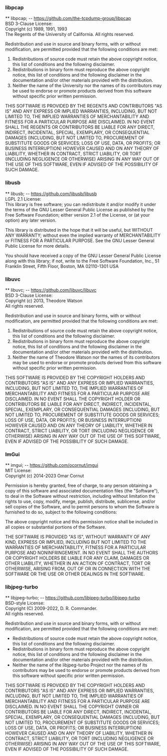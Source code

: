 ### libpcap

** libpcap; -- https://github.com/the-tcpdump-group/libpcap  
BSD 3-Clause License:  
Copyright (c) 1989, 1991, 1993  
The Regents of the University of California. All rights reserved.  

Redistribution and use in source and binary forms, with or without
modification, are permitted provided that the following conditions
are met:  

1. Redistributions of source code must retain the above copyright
   notice, this list of conditions and the following disclaimer.
2. Redistributions in binary form must reproduce the above copyright
   notice, this list of conditions and the following disclaimer in the
   documentation and/or other materials provided with the distribution.
3. Neither the name of the University nor the names of its contributors
   may be used to endorse or promote products derived from this software
   without specific prior written permission.  

THIS SOFTWARE IS PROVIDED BY THE REGENTS AND CONTRIBUTORS "AS IS" AND
ANY EXPRESS OR IMPLIED WARRANTIES, INCLUDING, BUT NOT LIMITED TO, THE
IMPLIED WARRANTIES OF MERCHANTABILITY AND FITNESS FOR A PARTICULAR PURPOSE
ARE DISCLAIMED. IN NO EVENT SHALL THE REGENTS OR CONTRIBUTORS BE LIABLE
FOR ANY DIRECT, INDIRECT, INCIDENTAL, SPECIAL, EXEMPLARY, OR CONSEQUENTIAL
DAMAGES (INCLUDING, BUT NOT LIMITED TO, PROCUREMENT OF SUBSTITUTE GOODS
OR SERVICES; LOSS OF USE, DATA, OR PROFITS; OR BUSINESS INTERRUPTION)
HOWEVER CAUSED AND ON ANY THEORY OF LIABILITY, WHETHER IN CONTRACT, STRICT
LIABILITY, OR TORT (INCLUDING NEGLIGENCE OR OTHERWISE) ARISING IN ANY WAY
OUT OF THE USE OF THIS SOFTWARE, EVEN IF ADVISED OF THE POSSIBILITY OF
SUCH DAMAGE.  
  
  
### libusb

** libusb; -- https://github.com/libusb/libusb   
LGPL 2.1 License:  
This library is free software; you can redistribute it and/or modify
it under the terms of the GNU Lesser General Public License as published
by the Free Software Foundation; either version 2.1 of the License, or
(at your option) any later version.  
  
This library is distributed in the hope that it will be useful,
but WITHOUT ANY WARRANTY; without even the implied warranty of
MERCHANTABILITY or FITNESS FOR A PARTICULAR PURPOSE. See the
GNU Lesser General Public License for more details.  

You should have received a copy of the GNU Lesser General Public License
along with this library; if not, write to the Free Software Foundation, Inc.,
51 Franklin Street, Fifth Floor, Boston, MA 02110-1301 USA  
  
  
### libuvc

** libuvc; -- https://github.com/libuvc/libuvc  
BSD 3-Clause License:  
Copyright (c) 2013, Theodore Watson  
All rights reserved.  
  
Redistribution and use in source and binary forms, with or without
modification, are permitted provided that the following conditions
are met:  
1. Redistributions of source code must retain the above copyright
   notice, this list of conditions and the following disclaimer.
2. Redistributions in binary form must reproduce the above copyright
   notice, this list of conditions and the following disclaimer in the
   documentation and/or other materials provided with the distribution.
3. Neither the name of Theodore Watson nor the names of its contributors
   may be used to endorse or promote products derived from this software
   without specific prior written permission.  

THIS SOFTWARE IS PROVIDED BY THE COPYRIGHT HOLDERS AND CONTRIBUTORS "AS IS"
AND ANY EXPRESS OR IMPLIED WARRANTIES, INCLUDING, BUT NOT LIMITED TO, THE
IMPLIED WARRANTIES OF MERCHANTABILITY AND FITNESS FOR A PARTICULAR PURPOSE
ARE DISCLAIMED. IN NO EVENT SHALL THE COPYRIGHT HOLDER OR CONTRIBUTORS BE
LIABLE FOR ANY DIRECT, INDIRECT, INCIDENTAL, SPECIAL, EXEMPLARY, OR
CONSEQUENTIAL DAMAGES (INCLUDING, BUT NOT LIMITED TO, PROCUREMENT OF
SUBSTITUTE GOODS OR SERVICES; LOSS OF USE, DATA, OR PROFITS; OR BUSINESS
INTERRUPTION) HOWEVER CAUSED AND ON ANY THEORY OF LIABILITY, WHETHER IN
CONTRACT, STRICT LIABILITY, OR TORT (INCLUDING NEGLIGENCE OR OTHERWISE)
ARISING IN ANY WAY OUT OF THE USE OF THIS SOFTWARE, EVEN IF ADVISED OF
THE POSSIBILITY OF SUCH DAMAGE.  
  
  
### ImGui

** imgui; -- https://github.com/ocornut/imgui  
MIT License:  
Copyright (c) 2014-2023 Omar Cornut  
  
Permission is hereby granted, free of charge, to any person obtaining a copy
of this software and associated documentation files (the "Software"), to deal
in the Software without restriction, including without limitation the rights
to use, copy, modify, merge, publish, distribute, sublicense, and/or sell
copies of the Software, and to permit persons to whom the Software is
furnished to do so, subject to the following conditions:  

The above copyright notice and this permission notice shall be included in
all copies or substantial portions of the Software.  

THE SOFTWARE IS PROVIDED "AS IS", WITHOUT WARRANTY OF ANY KIND, EXPRESS OR
IMPLIED, INCLUDING BUT NOT LIMITED TO THE WARRANTIES OF MERCHANTABILITY,
FITNESS FOR A PARTICULAR PURPOSE AND NONINFRINGEMENT. IN NO EVENT SHALL THE
AUTHORS OR COPYRIGHT HOLDERS BE LIABLE FOR ANY CLAIM, DAMAGES OR OTHER
LIABILITY, WHETHER IN AN ACTION OF CONTRACT, TORT OR OTHERWISE, ARISING
FROM, OUT OF OR IN CONNECTION WITH THE SOFTWARE OR THE USE OR OTHER
DEALINGS IN THE SOFTWARE.  
  
  
### libjpeg-turbo

** libjpeg-turbo; -- https://github.com/libjpeg-turbo/libjpeg-turbo  
BSD-style License:  
Copyright (C) 2009-2022, D. R. Commander.  
All rights reserved.  
  
Redistribution and use in source and binary forms, with or without
modification, are permitted provided that the following conditions
are met:  
 * Redistributions of source code must retain the above copyright
   notice, this list of conditions and the following disclaimer.
 * Redistributions in binary form must reproduce the above copyright
   notice, this list of conditions and the following disclaimer in
   the documentation and/or other materials provided with the
   distribution.
 * Neither the name of the libjpeg-turbo Project nor the names of its
   contributors may be used to endorse or promote products derived from
   this software without specific prior written permission.

THIS SOFTWARE IS PROVIDED BY THE COPYRIGHT HOLDERS AND CONTRIBUTORS "AS IS"
AND ANY EXPRESS OR IMPLIED WARRANTIES, INCLUDING, BUT NOT LIMITED TO, THE
IMPLIED WARRANTIES OF MERCHANTABILITY AND FITNESS FOR A PARTICULAR PURPOSE
ARE DISCLAIMED. IN NO EVENT SHALL THE COPYRIGHT OWNER OR CONTRIBUTORS BE
LIABLE FOR ANY DIRECT, INDIRECT, INCIDENTAL, SPECIAL, EXEMPLARY, OR
CONSEQUENTIAL DAMAGES (INCLUDING, BUT NOT LIMITED TO, PROCUREMENT OF
SUBSTITUTE GOODS OR SERVICES; LOSS OF USE, DATA, OR PROFITS; OR BUSINESS
INTERRUPTION) HOWEVER CAUSED AND ON ANY THEORY OF LIABILITY, WHETHER IN
CONTRACT, STRICT LIABILITY, OR TORT (INCLUDING NEGLIGENCE OR OTHERWISE)
ARISING IN ANY WAY OUT OF THE USE OF THIS SOFTWARE, EVEN IF ADVISED OF THE
POSSIBILITY OF SUCH DAMAGE.
